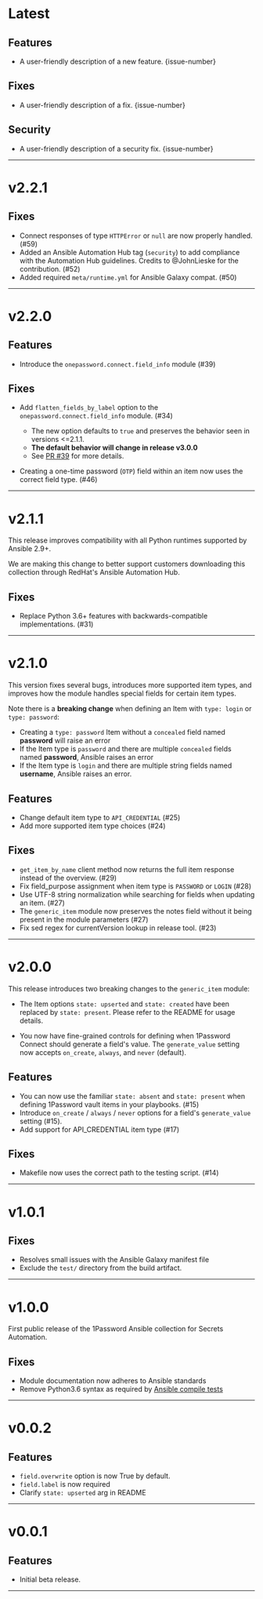 [//]: # (START/LATEST)
# Latest

## Features
  * A user-friendly description of a new feature. {issue-number}

## Fixes
 * A user-friendly description of a fix. {issue-number}

## Security
 * A user-friendly description of a security fix. {issue-number}

---

[//]: # (START/v2.2.1)
# v2.2.1

## Fixes
* Connect responses of type `HTTPError` or `null` are now properly handled. (#59)
* Added an Ansible Automation Hub tag (`security`) to add compliance with the Automation Hub guidelines. Credits to @JohnLieske for the contribution. (#52)
* Added required `meta/runtime.yml` for Ansible Galaxy compat. (#50)

---

[//]: # (START/v2.2.0)
# v2.2.0

## Features
[//]: # (* A user-friendly description of a new feature. {issue-number})
* Introduce the `onepassword.connect.field_info` module (#39)

## Fixes
[//]: # (* A user-friendly description of a fix. {issue-number})
* Add `flatten_fields_by_label` option to the `onepassword.connect.field_info` module. (#34)
    * The new option defaults to `true` and preserves the behavior seen in versions <=2.1.1.
    * **The default behavior will change in release v3.0.0**
    * See [PR #39](https://github.com/1Password/ansible-onepasswordconnect-collection/pull/39) for more details.

* Creating a one-time password (`OTP`) field within an item now uses the correct field type. (#46)

---

[//]: # (START/v2.1.1)
# v2.1.1

This release improves compatibility with all Python runtimes supported by Ansible 2.9+. 

We are making this change to better support customers downloading this collection through RedHat's Ansible Automation Hub. 

## Fixes
[//]: # (* A user-friendly description of a fix. {issue-number})
* Replace Python 3.6+ features with backwards-compatible implementations. (#31)

---

[//]: # (START/v2.1.0)
# v2.1.0

This version fixes several bugs, introduces more supported item types, and improves how the module handles special fields for certain item types. 

Note there is a **breaking change** when defining an Item with `type: login` or `type: password`:

* Creating a `type: password` Item without a `concealed` field named **password** will raise an error
* If the Item type is `password` and there are multiple `concealed` fields named **password**, Ansible raises an error
* If the Item type is `login` and there are multiple string fields named **username**, Ansible raises an error.

## Features
 * Change default item type to `API_CREDENTIAL` (#25)
 * Add more supported item type choices (#24)

## Fixes
 * `get_item_by_name` client method now returns the full item response instead of the overview. (#29)
 * Fix field_purpose assignment when item type is `PASSWORD` or `LOGIN` (#28)  
 * Use UTF-8 string normalization while searching for fields when updating an item. (#27)  
 * The `generic_item` module now preserves the notes field without it being present in the module parameters (#27)  
 * Fix sed regex for currentVersion lookup in release tool. (#23)

---

[//]: # (START/v2.0.0)
# v2.0.0

This release introduces two breaking changes to the `generic_item` module:

- The Item options `state: upserted` and `state: created` have been replaced by `state: present`. Please refer to the README for usage details.

- You now have fine-grained controls for defining when 1Password Connect should generate a field's value. The `generate_value` setting now accepts `on_create`, `always`, and `never` (default).

## Features
[//]: # (* A user-friendly description of a new feature. {issue-number})
  * You can now use the familiar `state: absent` and `state: present` when defining 1Password vault items in your playbooks. (#15)
  * Introduce `on_create` / `always` / `never` options for a field's `generate_value` setting (#15).
  * Add support for API_CREDENTIAL item type (#17)


## Fixes
[//]: # (* A user-friendly description of a fix. {issue-number})

 * Makefile now uses the correct path to the testing script. (#14)

---

[//]: # (START/v1.0.1)
# v1.0.1

## Fixes
[//]: # (* A user-friendly description of a fix. {issue-number})
* Resolves small issues with the Ansible Galaxy manifest file
* Exclude the `test/` directory from the build artifact.

---

[//]: # (START/v1.0.0)
# v1.0.0

First public release of the 1Password Ansible collection for Secrets Automation.

## Fixes
* Module documentation now adheres to Ansible standards
* Remove Python3.6 syntax as required by [Ansible compile tests](https://docs.ansible.com/ansible/latest/dev_guide/testing_compile.html#testing-compile)

---

[//]: # (START/v0.0.2)
# v0.0.2

## Features
* `field.overwrite` option is now True by default.
* `field.label` is now required
* Clarify `state: upserted` arg in README

---

[//]: # (START/v0.0.1)
# v0.0.1

## Features
* Initial beta release.

---
